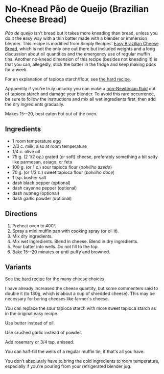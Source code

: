 # No-Knead Pão de Queijo (Brazilian Cheese Bread)

*Pão de queijo* isn't bread but it takes more kneading than bread, unless you do it the easy way with a thin batter made with a blender or immersion blender.  This recipe is modified from Simply Recipes' [Easy Brazilian Cheese Bread](https://www.simplyrecipes.com/recipes/easy_brazilian_cheese_bread/), which is not the only one out there but included weights and a long discussion about oil quantities and the emergency use of regular muffin tins.  Another no-knead dimension of this recipe (besides not kneading it) is that you can, allegedly, stick the batter in the fridge and keep making *pães* for a week.

For an explanation of tapioca starch/flour, see [the hard recipe](../appetizers/paoDeQueijo.md).

Apparently if you're truly unlucky you can make a [non-Newtonian fluid](https://en.wikipedia.org/wiki/Non-Newtonian_fluid) out of tapioca starch and damage your blender.  To avoid this rare occurrence, be sure to follow the instructions and mix all wet ingredients first, then add the dry ingredients gradually.

Makes 15--20, best eaten hot out of the oven.

## Ingredients

* 1 room temperature egg
* 2/3 c. milk, also at room temperature
* 1/4 c. olive oil
* 75 g. (2 1/2 oz.) grated (or soft) cheese, preferably something a bit salty like parmesan, asiago, or feta
* 100 g. (or 1 c.) sour tapioca flour (*polvilho azedo*)
* 70 g. (or 1/2 c.) sweet tapioca flour (*polvilho doce*)
* 1 tsp. kosher salt
* dash black pepper (optional)
* dash cayenne pepper (optional)
* dash nutmeg (optional)
* dash garlic powder (optional)

## Directions

1. Preheat oven to 400°.
2. Spray a mini muffin pan with cooking spray (or oil it).
3. Mix dry ingredients.
4. Mix wet ingredients.  Blend in cheese.  Blend in dry ingredients.
5. Pour batter into wells.  Do not fill to the top.
6. Bake 15--20 minutes or until puffy and browned.

## Variants

See [the hard recipe](../appetizers/paoDeQueijo.md) for the many cheese choices.

I have already increased the cheese quantity, but some commenters said to double it (to 130g, which is about a cup of shredded cheese).  This may be necessary for boring cheeses like farmer's cheese.

You can replace the sour tapioca starch with more sweet tapioca starch as in the original easy recipe.

Use butter instead of oil.

Use crushed garlic instead of powder.

Add rosemary or 3/4 tsp. aniseed.

You can half-fill the wells of a regular muffin tin, if that's all you have.

You don't absolutely have to bring the cold ingredients to room temperature, especially if you're pouring from your refrigerated blender jug.
